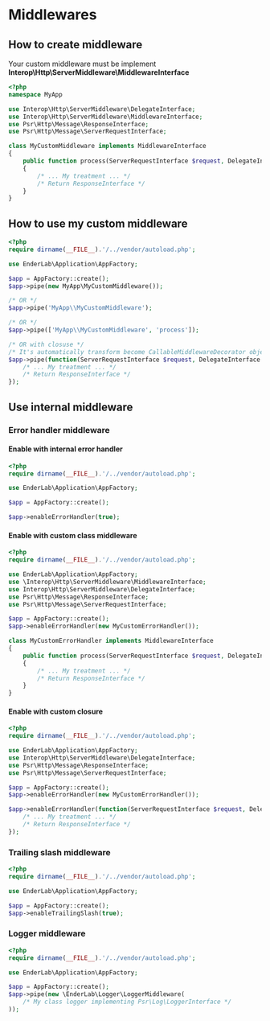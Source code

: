# Middlewares

## How to create middleware

Your custom middleware must be implement **Interop\Http\ServerMiddleware\MiddlewareInterface**

```php
<?php
namespace MyApp

use Interop\Http\ServerMiddleware\DelegateInterface;
use Interop\Http\ServerMiddleware\MiddlewareInterface;
use Psr\Http\Message\ResponseInterface;
use Psr\Http\Message\ServerRequestInterface;

class MyCustomMiddleware implements MiddlewareInterface
{
    public function process(ServerRequestInterface $request, DelegateInterface $delegate): ResponseInterface
    {
        /* ... My treatment ... */
        /* Return ResponseInterface */
    }
}
```

## How to use my custom middleware
```php
<?php
require dirname(__FILE__).'/../vendor/autoload.php';

use EnderLab\Application\AppFactory;

$app = AppFactory::create();
$app->pipe(new MyApp\MyCustomMiddleware());

/* OR */
$app->pipe('MyApp\\MyCustomMiddleware');

/* OR */
$app->pipe(['MyApp\\MyCustomMiddleware', 'process']);

/* OR with closuse */
/* It's automatically transform become CallableMiddlewareDecorator object */
$app->pipe(function(ServerRequestInterface $request, DelegateInterface $delegate) {
    /* ... My treatment ... */
    /* Return ResponseInterface */
});
```


## Use internal middleware
### Error handler middleware

#### Enable with internal error handler
```php
<?php
require dirname(__FILE__).'/../vendor/autoload.php';

use EnderLab\Application\AppFactory;

$app = AppFactory::create();

$app->enableErrorHandler(true);
```

#### Enable with custom class middleware
```php
<?php
require dirname(__FILE__).'/../vendor/autoload.php';

use EnderLab\Application\AppFactory;
use \Interop\Http\ServerMiddleware\MiddlewareInterface;
use Interop\Http\ServerMiddleware\DelegateInterface;
use Psr\Http\Message\ResponseInterface;
use Psr\Http\Message\ServerRequestInterface;

$app = AppFactory::create();
$app->enableErrorHandler(new MyCustomErrorHandler());

class MyCustomErrorHandler implements MiddlewareInterface
{
    public function process(ServerRequestInterface $request, DelegateInterface $delegate): ResponseInterface
    {
        /* ... My treatment ... */
        /* Return ResponseInterface */
    }
}
```

#### Enable with custom closure
```php
<?php
require dirname(__FILE__).'/../vendor/autoload.php';

use EnderLab\Application\AppFactory;
use Interop\Http\ServerMiddleware\DelegateInterface;
use Psr\Http\Message\ResponseInterface;
use Psr\Http\Message\ServerRequestInterface;

$app = AppFactory::create();
$app->enableErrorHandler(new MyCustomErrorHandler());

$app->enableErrorHandler(function(ServerRequestInterface $request, DelegateInterface $delegate): ResponseInterface {
    /* ... My treatment ... */
    /* Return ResponseInterface */
});
```

### Trailing slash middleware

```php
<?php
require dirname(__FILE__).'/../vendor/autoload.php';

use EnderLab\Application\AppFactory;

$app = AppFactory::create();
$app->enableTrailingSlash(true);

```

### Logger middleware

```php
<?php
require dirname(__FILE__).'/../vendor/autoload.php';

use EnderLab\Application\AppFactory;

$app = AppFactory::create();
$app->pipe(new \EnderLab\Logger\LoggerMiddleware(
    /* My class logger implementing Psr\Log\LoggerInterface */
));

```